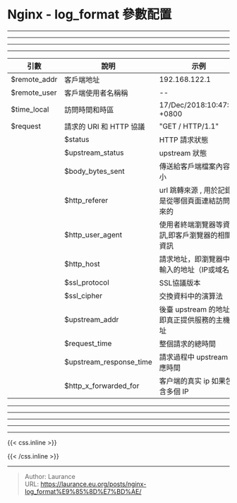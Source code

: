 # Nginx - log_format 參數配置


***
***
***
***


|    引數         |             說明               |                           示例 |
| --- | --- | --- |   
| $remote_addr |       客戶端地址               |                      192.168.122.1 |
| $remote_user |         客戶端使用者名稱稱           |                  -- |
| $time_local |            訪問時間和時區                            |     17/Dec/2018:10:47:58 +0800 |
| $request    |             請求的 URI 和 HTTP 協議   |                            "GET / HTTP/1.1" |
    |    $status      |            HTTP 請求狀態                      |               304 |
    | $upstream_status   |      upstream 狀態                   |                    0 |
    | $body_bytes_sent    |     傳送給客戶端檔案內容大小        |                 - |
    | $http_referer      |      url 跳轉來源 , 用於記錄是從哪個頁面連結訪問過來的 |                                   
    | $http_user_agent   |      使用者終端瀏覽器等資訊,即客戶瀏覽器的相關資訊    | "Mozilla/5.0 (X11; Linux x86_64; rv:52.0) Gecko/20100101 Firefox/52.0" |
    |   $http_host       |        請求地址，即瀏覽器中你輸入的地址（IP或域名）   |    www.wang.com 192.168.100.100 |
    | $ssl_protocol      |      SSL協議版本                 |                       TLSv1 |
    | $ssl_cipher       |       交換資料中的演算法       |                          RC4-SHA |
    | $upstream_addr   |        後臺 upstream 的地址，即真正提供服務的主機地址  |     10.10.10.100:80 |
    | $request_time     |       整個請求的總時間              |                     0.205 |
    | $upstream_response_time  |  請求過程中 upstream 響應時間        |               0.002 |
    | $http_x_forwarded_for	 |  客户端的真实 ip 如果包含多個 IP  |  X-Forwarded-For: client1, proxy1, proxy2, ... | 

***
***
***
***


***

{{< css.inline >}}
<style>
.emojify {
	font-family: Apple Color Emoji, Segoe UI Emoji, NotoColorEmoji, Segoe UI Symbol, Android Emoji, EmojiSymbols;
	font-size: 2rem;
	vertical-align: middle;
}
@media screen and (max-width:650px) {
  .nowrap {
    display: block;
    margin: 25px 0;
  }
}
</style>
{{< /css.inline >}}


---

> Author: Laurance  
> URL: https://laurance.eu.org/posts/nginx-log_format%E9%85%8D%E7%BD%AE/  

